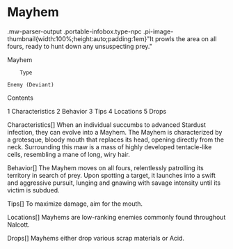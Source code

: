 # Mayhem

.mw-parser-output .portable-infobox.type-npc .pi-image-thumbnail{width:100%;height:auto;padding:1em}"It prowls the area on all fours, ready to hunt down any unsuspecting prey."

Mayhem


	
		
		
	
	


	

	
		Type
	
	Enemy (Deviant)




Contents

1 Characteristics
2 Behavior
3 Tips
4 Locations
5 Drops



Characteristics[]
When an individual succumbs to advanced Stardust infection, they can evolve into a Mayhem. The Mayhem is characterized by a grotesque, bloody mouth that replaces its head, opening directly from the neck. Surrounding this maw is a mass of highly developed tentacle-like cells, resembling a mane of long, wiry hair.

Behavior[]
The Mayhem moves on all fours, relentlessly patrolling its territory in search of prey. Upon spotting a target, it launches into a swift and aggressive pursuit, lunging and gnawing with savage intensity until its victim is subdued. 

Tips[]
To maximize damage, aim for the mouth.&#160;

Locations[]
Mayhems are low-ranking enemies commonly found throughout Nalcott.

Drops[]
Mayhems either drop various scrap materials or Acid.
